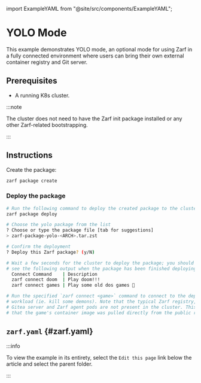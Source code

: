 import ExampleYAML from "@site/src/components/ExampleYAML";

# YOLO Mode

This example demonstrates YOLO mode, an optional mode for using Zarf in a fully connected environment where users can bring their own external container registry and Git server.

## Prerequisites

- A running K8s cluster.

:::note

The cluster does not need to have the Zarf init package installed or any other Zarf-related bootstrapping.

:::

## Instructions

Create the package:

```bash
zarf package create
```

### Deploy the package

```bash
# Run the following command to deploy the created package to the cluster
zarf package deploy

# Choose the yolo package from the list
? Choose or type the package file [tab for suggestions]
> zarf-package-yolo-<ARCH>.tar.zst

# Confirm the deployment
? Deploy this Zarf package? (y/N)

# Wait a few seconds for the cluster to deploy the package; you should
# see the following output when the package has been finished deploying:
  Connect Command    | Description
  zarf connect doom  | Play doom!!!
  zarf connect games | Play some old dos games 🦄

# Run the specified `zarf connect <game>` command to connect to the deployed
# workload (ie. kill some demons). Note that the typical Zarf registry,
# Gitea server and Zarf agent pods are not present in the cluster. This means
# that the game's container image was pulled directly from the public registry and the URL was not mutated by Zarf.
```

## `zarf.yaml` {#zarf.yaml}

:::info

To view the example in its entirety, select the `Edit this page` link below the article and select the parent folder.

:::

<ExampleYAML example="yolo" showLink={false} />
